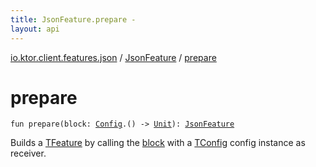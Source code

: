 ```yaml
---
title: JsonFeature.prepare - 
layout: api
---
```


<div class='api-docs-breadcrumbs'><a href="../index.html">io.ktor.client.features.json</a> / <a href="index.html">JsonFeature</a> / <a href="./prepare.html">prepare</a></div>

# prepare

<div class="signature"><code><span class="keyword">fun </span><span class="identifier">prepare</span><span class="symbol">(</span><span class="parameterName" id="io.ktor.client.features.json.JsonFeature.Feature$prepare(kotlin.Function1((io.ktor.client.features.json.JsonFeature.Config, kotlin.Unit)))/block">block</span><span class="symbol">:</span>&nbsp;<a href="-config/index.html"><span class="identifier">Config</span></a><span class="symbol">.</span><span class="symbol">(</span><span class="symbol">)</span>&nbsp;<span class="symbol">-&gt;</span>&nbsp;<a href="https://kotlinlang.org/api/latest/jvm/stdlib/kotlin/-unit/index.html"><span class="identifier">Unit</span></a><span class="symbol">)</span><span class="symbol">: </span><a href="index.html"><span class="identifier">JsonFeature</span></a></code></div>

Builds a <a href="#">TFeature</a> by calling the <a href="-feature/prepare.html#io.ktor.client.features.json.JsonFeature.Feature$prepare(kotlin.Function1((io.ktor.client.features.json.JsonFeature.Config, kotlin.Unit)))/block">block</a> with a <a href="#">TConfig</a> config instance as receiver.

